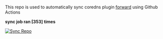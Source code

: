 This repo is used to automatically sync coredns plugin [forward](https://github.com/QZLin/forward) using Github Actions

**sync job ran [353] times**

[![Sync Repo](https://github.com/QZLin/coredns-extract/actions/workflows/sync.yaml/badge.svg)](https://github.com/QZLin/coredns-extract/actions/workflows/sync.yaml)
